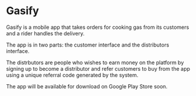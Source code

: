 # Gasify
Gasify is a mobile app that takes orders for cooking gas from its customers and a rider handles the delivery. 

The app is in two parts: the customer interface and the distributors interface. 

The distrbutors are people who wishes to earn money on the platform by signing up to become a distributor and refer customers to buy from the app using a unique referral code generated by the system.

The app will be available for download on Google Play Store soon.
